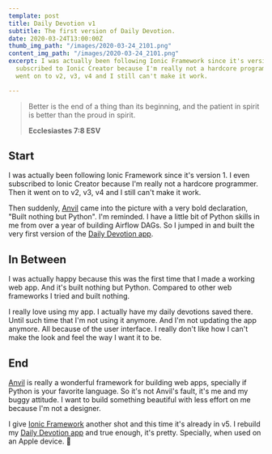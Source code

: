 ```yaml
---
template: post
title: Daily Devotion v1
subtitle: The first version of Daily Devotion.
date: 2020-03-24T13:00:00Z
thumb_img_path: "/images/2020-03-24_2101.png"
content_img_path: "/images/2020-03-24_2101.png"
excerpt: I was actually been following Ionic Framework since it's version 1. I even
  subscribed to Ionic Creator because I'm really not a hardcore programmer. Then it
  went on to v2, v3, v4 and I still can't make it work.

---
```

> Better is the end of a thing than its beginning, and the patient in spirit is better than the proud in spirit.
>
> **Ecclesiastes 7:8 ESV**

## Start

I was actually been following Ionic Framework since it's version 1. I even subscribed to Ionic Creator because I'm really not a hardcore programmer. Then it went on to v2, v3, v4 and I still can't make it work.

Then suddenly, [Anvil](https://anvil.works/) came into the picture with a very bold declaration, "Built nothing but Python". I'm reminded. I have a little bit of Python skills in me from over a year of building Airflow DAGs. So I jumped in and built the very first version of the [Daily Devotion app](https://daily-devotion.anvil.app/).

## In Between

I was actually happy because this was the first time that I made a working web app. And it's built nothing but Python. Compared to other web frameworks I tried and built nothing.

I really love using my app. I actually have my daily devotions saved there. Until such time that I'm not using it anymore. And I'm not updating the app anymore. All because of the user interface. I really don't like how I can't make the look and feel the way I want it to be.

## End

[Anvil](https://anvil.works/) is really a wonderful framework for building web apps, specially if Python is your favorite language. So it's not Anvil's fault, it's me and my buggy attitude. I want to build something beautiful with less effort on me because I'm not a designer.

I give [Ionic Framework](https://ionicframework.com/) another shot and this time it's already in v5. I rebuild my [Daily Devotion app](https://dailydevotion.app/tabs/tab1) and true enough, it's pretty. Specially, when used on an Apple device. 🍎